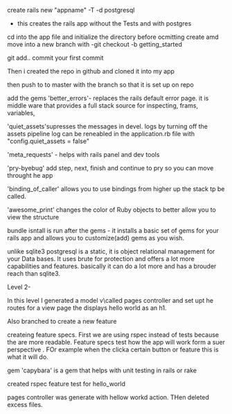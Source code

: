 create rails new "appname" -T -d postgresql
- this creates the rails app without the Tests and with postgres

cd into the app file and initialize the directory
before ocmitting create amd move into a new branch
with 
-git checkout -b getting_started

git add..
commit your first commit

Then i created the repo in github and cloned it into my app

then push to to master with the branch so that it is set up on repo

add the gems 
'better_errors'- replaces the rails default error page. it is middle ware that provides a full stack source for inspecting, frams, variables, 

'quiet_assets'supresses the messages in devel. logs by turning off the assets pipeline log can be reneabled in the application.rb file with "config.quiet_assets = false"

'meta_requests' - helps with rails panel and dev tools

'pry-byebug' add step, next, finish and continue to pry so you can move throught he app

'binding_of_caller' allows you to use bindings from higher up the stack tp be called.  

'awesome_print'  changes the color of Ruby objects to better allow you to view the structure

bundle isntall is run after the gems - it installs a basic set of gems for your rails app and allows you to customize(add) gems as you wish.  

unlike sqlite3 postgresql is a static, it is object relational management for your Data bases.  It uses brute for protection and offers a lot more capabilities and features.  basically it can do a lot more and has a brouder reach than sqlite3.

Level 2-

In this level I generated a model v\called pages controller and set upt he routes for a view page the displays hello world as an h1.

Also branched to create a new feature 

createing feature specs.  First we are using rspec instead of tests because the are more readable.  Feature specs test how the app will work form a suer perspective .  FOr example when the clicka  certain button or feature this is what it will do.  

gem 'capybara' is a gem that helps with unit testing in rails or rake

created rspec feature test for hello_world 

pages controller was generate with  hellow workd action.  THen deleted excess files.  

